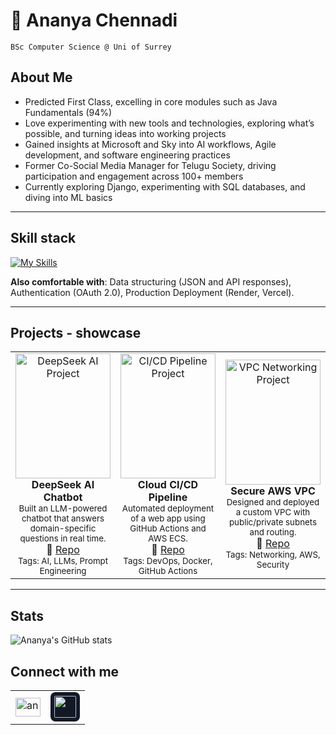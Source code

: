# 🐐 Ananya Chennadi

`BSc Computer Science @ Uni of Surrey`

## About Me
- Predicted First Class, excelling in core modules such as Java Fundamentals (94%)
- Love experimenting with new tools and technologies, exploring what’s possible, and turning ideas into working projects
- Gained insights at Microsoft and Sky into AI workflows, Agile development, and software engineering practices
- Former Co-Social Media Manager for Telugu Society, driving participation and engagement across 100+ members
- Currently exploring Django, experimenting with SQL databases, and diving into ML basics

---

## Skill stack
[![My Skills](https://skillicons.dev/icons?i=python,java,typescript,javascript,react,flask,tailwind,vercel,git,github&theme=light)](https://skillicons.dev)

**Also comfortable with**: Data structuring (JSON and API responses), Authentication (OAuth 2.0), Production Deployment (Render, Vercel).


---

## Projects - showcase

<table>
  <tr>
    <td align="center" width="33%">
      <a href="https://github.com/maximus-soares/Projects/blob/main/AI%20Projects/Deepseek.md">
        <img src="http://learn.nextwork.org/happy_maroon_jolly_red_currant/uploads/ai-llm-deepseek_gggggggg"
             alt="DeepSeek AI Project"
             style="width:100%; height:200px; object-fit:cover;"/>
      </a>
      <br/>
      <b>DeepSeek AI Chatbot</b><br/>
      <sub>Built an LLM-powered chatbot that answers domain-specific questions in real time.</sub><br/>
      🔗 <a href="https://github.com/maximus-soares/Projects/blob/main/AI%20Projects/Deepseek.md">Repo</a>
      <br/>
      <sub>Tags: AI, LLMs, Prompt Engineering</sub>
    </td>
    <td align="center" width="33%">
      <a href="https://github.com/maximus-soares/Projects/blob/main/CICD%20Pipeline/Set%20Up%20a%20Web%20App%20in%20the%20Cloud.md">
        <img src="https://learn.nextwork.org/projects/static/aws-devops-vscode/architecture-complete.png"
             alt="CI/CD Pipeline Project"
             style="width:100%; height:200px; object-fit:cover;"/>
      </a>
      <br/>
      <b>Cloud CI/CD Pipeline</b><br/>
      <sub>Automated deployment of a web app using GitHub Actions and AWS ECS.</sub><br/>
      🔗 <a href="https://github.com/maximus-soares/Projects/blob/main/CICD%20Pipeline/Set%20Up%20a%20Web%20App%20in%20the%20Cloud.md">Repo</a>
      <br/>
      <sub>Tags: DevOps, Docker, GitHub Actions</sub>
    </td>
    <td align="center" width="33%">
      <a href="https://github.com/maximus-soares/Projects/blob/main/Networking/1%20Build%20a%20VPC.md">
        <img src="https://camo.githubusercontent.com/6b6af843159b1de02c9a7ae1908b05a29b1c2383077f1c3d38a08ac7889c81bd/687474703a2f2f6c6561726e2e6e657874776f726b2e6f72672f68617070795f6d61726f6f6e5f6a6f6c6c795f7265645f63757272616e742f75706c6f6164732f6177732d6e6574776f726b732d7670635f3266616366393237"
             alt="VPC Networking Project"
             style="width:100%; height:200px; object-fit:cover;"/>
      </a>
      <br/>
      <b>Secure AWS VPC</b><br/>
      <sub>Designed and deployed a custom VPC with public/private subnets and routing.</sub><br/>
      🔗 <a href="https://github.com/maximus-soares/Projects/blob/main/Networking/1%20Build%20a%20VPC.md">Repo</a>
      <br/>
      <sub>Tags: Networking, AWS, Security</sub>
    </td>
  </tr>
</table>

---

## Stats
![Ananya's GitHub stats](https://github-readme-stats.vercel.app/api?username=ananyachennadi&show_icons=true&theme=tokyonight&show_icons=true)

## Connect with me

<table>
  <tr>
    <td>
      <a href="https://linkedin.com/in/ananyachennadi" target="blank"><img align="center" src="https://raw.githubusercontent.com/rahuldkjain/github-profile-readme-generator/master/src/images/icons/Social/linked-in-alt.svg" alt="ananyachennadi" height="30" width="40" /></a>
    </td>
    <td>
      <a href="mailto:ananyachennadi2@gmail.com">
        <img src="https://img.icons8.com/ios-filled/50/ffffff/new-post.png" 
             alt="Email" height="35" style="background-color:#111827; padding:6px; border-radius:8px;"/>
      </a>
    </td>
  </tr>
</table>


